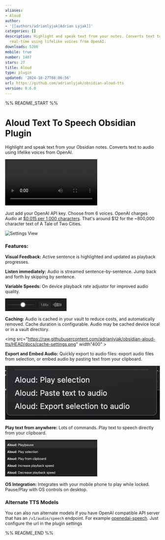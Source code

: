 ```yaml
---
aliases:
- Aloud
author:
- '[[authors/adrianlyjak|Adrian Lyjak]]'
categories: []
description: Highlight and speak text from your notes. Converts text to speech in
  real-time using lifelike voices from OpenAI.
downloads: 5286
mobile: true
number: 1407
stars: 27
title: Aloud
type: plugin
updated: '2024-10-27T08:06:56'
url: https://github.com/adrianlyjak/obsidian-aloud-tts
version: 0.6.0
---
```


%% README_START %%

# Aloud Text To Speech Obsidian Plugin

Highlight and speak text from your Obsidian notes. Converts text to audio using lifelike voices from OpenAI.

<video src="https://github.com/adrianlyjak/obsidian-aloud-tts/assets/2024018/6e673350-0cf2-4820-bca1-3f36cd3a24f6" ></video>

Just add your OpenAI API key. Choose from 6 voices. OpenAI charges Audio at [$0.015 per 1,000 characters](https://openai.com/pricing). That's around $12 for the ~800,000 character text of A Tale of Two Cities.

<img alt="Settings View" src="./docs/settings-example.png" width="400p" ></img>

### Features:

**Visual Feedback:** Active sentence is highlighted and updated as playback progresses.

**Listen immediately:** Audio is streamed sentence-by-sentence. Jump back and forth by skipping by sentence.

**Variable Speeds:** On device playback rate adjustor for improved audio quality.

<img src="https://raw.githubusercontent.com/adrianlyjak/obsidian-aloud-tts/HEAD/docs/variable-speeds.png" width="200" ></img>

**Caching:** Audio is cached in your vault to reduce costs, and automatically removed. Cache duration is configurable. Audio may be cached device local or in a vault directory.

<img src="https://raw.githubusercontent.com/adrianlyjak/obsidian-aloud-tts/HEAD/docs/cache-settings.png" width"400" ></img>

**Export and Embed Audio:** Quickly export to audio files: export audio files from selection, or embed audio by pasting text from your clipboard.

<img src="https://raw.githubusercontent.com/adrianlyjak/obsidian-aloud-tts/HEAD/docs/right-click-menu.png" max="300" ></img>

**Play text from anywhere:** Lots of commands. Play text to speech directly from your clipboard.

<img src="https://raw.githubusercontent.com/adrianlyjak/obsidian-aloud-tts/HEAD/docs/commands.png" width="300" ></img>

**OS Integration:** Integrates with your mobile phone to play while locked. Pause/Play with OS controls on desktop.

### Alternate TTS Models

You can also run alternate models if you have OpenAI compatible API server that has an `/v1/audio/speech` endpoint. For example [openedai-speech](https://github.com/matatonic/openedai-speech). Just configure the url in the plugin settings


%% README_END %%